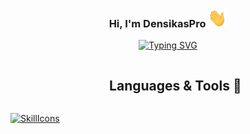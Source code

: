 <h3 align="center"> Hi, I'm DensikasPro  <img src="https://raw.githubusercontent.com/danielcshn/danielcshn/master/icons/wave.gif" width="30" height="30"></h3>

<div align="center">

<!--- https://readme-typing-svg.herokuapp.com --->
[![Typing SVG](https://readme-typing-svg.herokuapp.com?font=Work+Sans&size=24&duration=2500&color=007bff&center=true&vCenter=true&width=500&lines=Software+Engineer;Networking+Expert;Cybersecurity+Consultant)](https://git.io/typing-svg)
 
 
</div>

<div id="user-content-toc">
  <ul align="center">
    <summary><h2 style="display: inline-block">Languages & Tools 📂</h2></summary>
  </ul>
</div> 


[![SkillIcons](https://skillicons.dev/icons?i=vscode,js,ts,html,css,nodejs,py,sass,tailwind,vue,mongodb,figma,ps,ai,blender)](https://skillicons.dev)



